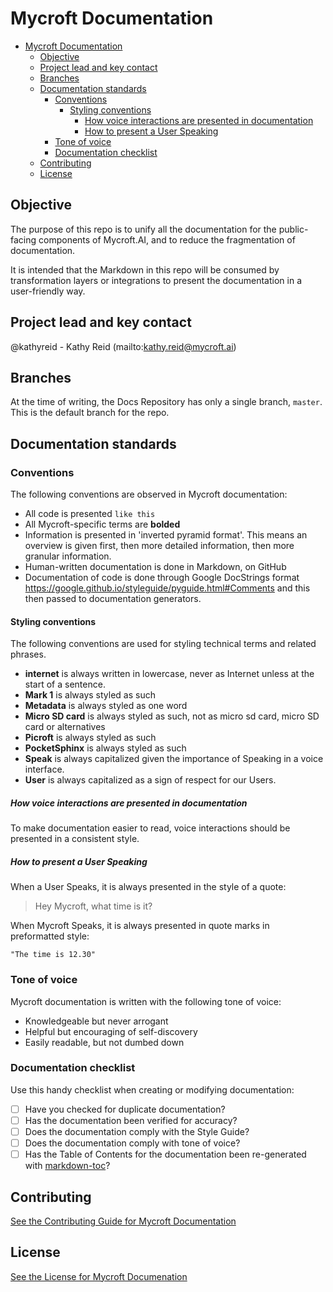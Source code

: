 # Mycroft Documentation

- [Mycroft Documentation](#mycroft-documentation)
  * [Objective](#objective)
  * [Project lead and key contact](#project-lead-and-key-contact)
  * [Branches](#branches)
  * [Documentation standards](#documentation-standards)
    + [Conventions](#conventions)
      - [Styling conventions](#styling-conventions)
        * [How voice interactions are presented in documentation](#how-voice-interactions-are-presented-in-documentation)
        * [How to present a User Speaking](#how-to-present-a-user-speaking)
    + [Tone of voice](#tone-of-voice)
    + [Documentation checklist](#documentation-checklist)
  * [Contributing](#contributing)
  * [License](#license)

## Objective
The purpose of this repo is to unify all the documentation for the public-facing components of Mycroft.AI, and to reduce the fragmentation of documentation.

It is intended that the Markdown in this repo will be consumed by transformation layers or integrations to present the documentation in a user-friendly way.

## Project lead and key contact

@kathyreid - Kathy Reid (mailto:kathy.reid@mycroft.ai)

## Branches

At the time of writing, the Docs Repository has only a single branch, `master`. This is the default branch for the repo.

## Documentation standards

### Conventions

The following conventions are observed in Mycroft documentation:  

* All code is presented `like this`
* All Mycroft-specific terms are **bolded**
* Information is presented in 'inverted pyramid format'. This means an overview is given first, then more detailed information, then more granular information.
* Human-written documentation is done in Markdown, on GitHub
* Documentation of code is done through Google DocStrings format https://google.github.io/styleguide/pyguide.html#Comments and this then passed to documentation generators.


#### Styling conventions

The following conventions are used for styling technical terms and related phrases.

* **internet** is always written in lowercase, never as Internet unless at the start of a sentence.
* **Mark 1** is always styled as such
* **Metadata** is always styled as one word
* **Micro SD card** is always styled as such, not as micro sd card, micro SD card or alternatives
* **Picroft** is always styled as such
* **PocketSphinx** is always styled as such
* **Speak** is always capitalized given the importance of Speaking in a voice interface.
* **User** is always capitalized as a sign of respect for our Users.

##### How voice interactions are presented in documentation

To make documentation easier to read, voice interactions should be presented in a consistent style.

##### How to present a User Speaking

When a User Speaks, it is always presented in the style of a quote:

> Hey Mycroft, what time is it?

When Mycroft Speaks, it is always presented in quote marks in preformatted style:

`"The time is 12.30"`

### Tone of voice

Mycroft documentation is written with the following tone of voice:

* Knowledgeable but never arrogant
* Helpful but encouraging of self-discovery
* Easily readable, but not dumbed down

### Documentation checklist

Use this handy checklist when creating or modifying documentation:

- [ ] Have you checked for duplicate documentation?
- [ ] Has the documentation been verified for accuracy?
- [ ] Does the documentation comply with the Style Guide?
- [ ] Does the documentation comply with tone of voice?
- [ ] Has the Table of Contents for the documentation been re-generated with [markdown-toc](https://github.com/jonschlinkert/markdown-toc)?

## Contributing
[See the Contributing Guide for Mycroft Documentation](CONTRIBUTING.md)

## License
[See the License for Mycroft Documenation](LICENSE.md)
